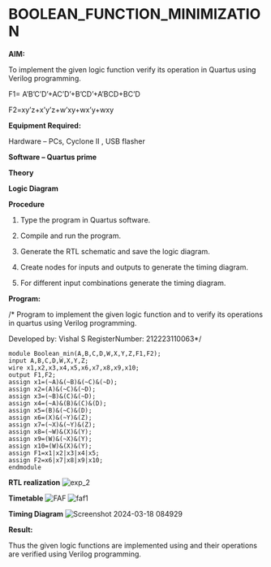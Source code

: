 # BOOLEAN_FUNCTION_MINIMIZATION

**AIM:**

To implement the given logic function verify its operation in Quartus using Verilog programming.

F1= A’B’C’D’+AC’D’+B’CD’+A’BCD+BC’D 

F2=xy’z+x’y’z+w’xy+wx’y+wxy

**Equipment Required:**

Hardware – PCs, Cyclone II , USB flasher

**Software – Quartus prime**

**Theory**

**Logic Diagram**

**Procedure**

1.	Type the program in Quartus software.

2.	Compile and run the program.

3.	Generate the RTL schematic and save the logic diagram.

4.	Create nodes for inputs and outputs to generate the timing diagram.

5.	For different input combinations generate the timing diagram.


**Program:**

/* Program to implement the given logic function and to verify its operations in quartus using Verilog programming. 

Developed by: Vishal S RegisterNumber: 212223110063*/
```
module Boolean_min(A,B,C,D,W,X,Y,Z,F1,F2);
input A,B,C,D,W,X,Y,Z;
wire x1,x2,x3,x4,x5,x6,x7,x8,x9,x10;
output F1,F2;
assign x1=(~A)&(~B)&(~C)&(~D);
assign x2=(A)&(~C)&(~D);
assign x3=(~B)&(C)&(~D);
assign x4=(~A)&(B)&(C)&(D);
assign x5=(B)&(~C)&(D);
assign x6=(X)&(~Y)&(Z);
assign x7=(~X)&(~Y)&(Z);
assign x8=(~W)&(X)&(Y);
assign x9=(W)&(~X)&(Y);
assign x10=(W)&(X)&(Y);
assign F1=x1|x2|x3|x4|x5;
assign F2=x6|x7|x8|x9|x10;
endmodule
```

**RTL realization**
![exp_2](https://github.com/vishal23000591/BOOLEAN_FUNCTION_MINIMIZATION/assets/147139719/71527db3-2ca6-4cb6-a727-c22867a1bdcc)

**Timetable**
![FAF](https://github.com/vishal23000591/BOOLEAN_FUNCTION_MINIMIZATION/assets/147139719/c30c2243-570c-4596-8438-958aeca14159)
![faf1](https://github.com/vishal23000591/BOOLEAN_FUNCTION_MINIMIZATION/assets/147139719/e5170c5d-1e6f-47bc-9bf9-1d3cb6cd08d9)

**Timing Diagram**
![Screenshot 2024-03-18 084929](https://github.com/vishal23000591/BOOLEAN_FUNCTION_MINIMIZATION/assets/147139719/48682bc2-165e-4b07-8d96-2f89d93630a1)


**Result:**

Thus the given logic functions are implemented using and their operations are verified using Verilog programming.

